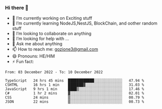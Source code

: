 ### Hi there 👋

<!--
**charlieScript/charlieScript** is a ✨ _special_ ✨ repository because its `README.md` (this file) appears on your GitHub profile.

Here are some ideas to get you started: -->

- 🔭 I’m currently working on Exciting stuff
- 🌱 I’m currently learning NodeJS,NestJS, BlockChain, and oother random stuff
- 👯 I’m looking to collaborate on anything
- 🤔 I’m looking for help with ...
- 💬 Ask me about anything
- 📫 How to reach me: gozione3@gmail.com
- 😄 Pronouns: HE/HIM
- ⚡ Fun fact: 
<!--START_SECTION:waka-->

```text
From: 03 December 2022 - To: 10 December 2022

TypeScript   24 hrs 45 mins  ████████████░░░░░░░░░░░░░   47.94 %
CSHTML       16 hrs 1 min    ███████▓░░░░░░░░░░░░░░░░░   31.03 %
JavaScript   9 hrs 1 min     ████▒░░░░░░░░░░░░░░░░░░░░   17.46 %
C#           1 hr 2 mins     ▓░░░░░░░░░░░░░░░░░░░░░░░░   02.01 %
CSS          24 mins         ▒░░░░░░░░░░░░░░░░░░░░░░░░   00.79 %
JSON         22 mins         ▒░░░░░░░░░░░░░░░░░░░░░░░░   00.73 %
```

<!--END_SECTION:waka-->
